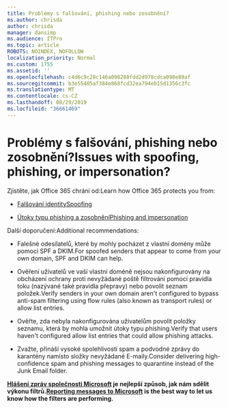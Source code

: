 ```yaml
---
title: Problémy s falšování, phishing nebo zosobnění?
ms.author: chrisda
author: chrisda
manager: dansimp
ms.audience: ITPro
ms.topic: article
ROBOTS: NOINDEX, NOFOLLOW
localization_priority: Normal
ms.custom: 1755
ms.assetid: ''
ms.openlocfilehash: c4d6c9c28c146a098288fdd2d978cdca098e89af
ms.sourcegitcommit: b3e55405af384e868fcd32ea794eb15d1356c3fc
ms.translationtype: MT
ms.contentlocale: cs-CZ
ms.lasthandoff: 08/29/2019
ms.locfileid: "36661469"
---
```

# <a name="issues-with-spoofing-phishing-or-impersonation"></a><span data-ttu-id="56c1c-102">Problémy s falšování, phishing nebo zosobnění?</span><span class="sxs-lookup"><span data-stu-id="56c1c-102">Issues with spoofing, phishing, or impersonation?</span></span>

<span data-ttu-id="56c1c-103">Zjistěte, jak Office 365 chrání od:</span><span class="sxs-lookup"><span data-stu-id="56c1c-103">Learn how Office 365 protects you from:</span></span>

- [<span data-ttu-id="56c1c-104">Falšování identity</span><span class="sxs-lookup"><span data-stu-id="56c1c-104">Spoofing</span></span>](https://docs.microsoft.com/office365/securitycompliance/anti-spoofing-protection)

- [<span data-ttu-id="56c1c-105">Útoky typu phishing a zosobnění</span><span class="sxs-lookup"><span data-stu-id="56c1c-105">Phishing and impersonation</span></span>](https://docs.microsoft.com/office365/securitycompliance/atp-anti-phishing)

<span data-ttu-id="56c1c-106">Další doporučení:</span><span class="sxs-lookup"><span data-stu-id="56c1c-106">Additional recommendations:</span></span>

- <span data-ttu-id="56c1c-107">Falešné odesílatelů, které by mohly pocházet z vlastní domény může pomoci SPF a DKIM.</span><span class="sxs-lookup"><span data-stu-id="56c1c-107">For spoofed senders that appear to come from your own domain, SPF and DKIM can help.</span></span>

- <span data-ttu-id="56c1c-108">Ověření uživatelů ve vaší vlastní doméně nejsou nakonfigurovány na obcházení ochrany proti nevyžádané poště filtrování pomocí pravidla toku (nazývané také pravidla přepravy) nebo povolit seznam položek.</span><span class="sxs-lookup"><span data-stu-id="56c1c-108">Verify senders in your own domain aren't configured to bypass anti-spam filtering using flow rules (also known as transport rules) or allow list entries.</span></span>

- <span data-ttu-id="56c1c-109">Ověřte, zda nebyla nakonfigurována uživatelům povolit položky seznamu, která by mohla umožnit útoky typu phishing.</span><span class="sxs-lookup"><span data-stu-id="56c1c-109">Verify that users haven't configured allow list entries that could allow phishing attacks.</span></span>

- <span data-ttu-id="56c1c-110">Zvažte, přináší vysoké spolehlivosti spam a podvodné zprávy do karantény namísto složky nevyžádané E-maily.</span><span class="sxs-lookup"><span data-stu-id="56c1c-110">Consider delivering high-confidence spam and phishing messages to quarantine instead of the Junk Email folder.</span></span>

<span data-ttu-id="56c1c-111">**[Hlášení zpráv společnosti Microsoft](https://support.office.com/article/b5caa9f1-cdf3-4443-af8c-ff724ea719d2) je nejlepší způsob, jak nám sdělit výkonu filtrů.**</span><span class="sxs-lookup"><span data-stu-id="56c1c-111">**[Reporting messages to Microsoft](https://support.office.com/article/b5caa9f1-cdf3-4443-af8c-ff724ea719d2) is the best way to let us know how the filters are performing.**</span></span>
